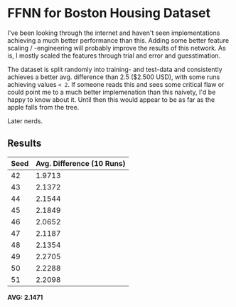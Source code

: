 # FFNN for Boston Housing Dataset

I've been looking through the internet and haven't seen implementations achieving a much better performance than this.
Adding some better feature scaling / -engineering will probably improve the results of this network. As is, I mostly scaled the features through trial and error and guesstimation.

The dataset is split randomly into training- and test-data and consistently achieves a better avg. difference than 2.5 ($2.500 USD), with some runs achieving values `< 2`.
If someone reads this and sees some critical flaw or could point me to a much better implemenation than this naivety, I'd be happy to know about it. 
Until then this would appear to be as far as the apple falls from the tree.

Later nerds.

## Results 

| Seed | Avg. Difference (10 Runs) |
| ---- | ------------------------- |
| 42 | 1.9713 |
| 43 | 2.1372 |
| 44 | 2.1544 |
| 45 | 2.1849 |
| 46 | 2.0652 |
| 47 | 2.1187 |
| 48 | 2.1354 |
| 49 | 2.2705 |                     
| 50 | 2.2288 |                     
| 51 | 2.2098 |
**AVG: 2.1471**
